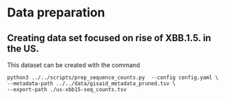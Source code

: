 # Data preparation

## Creating data set focused on rise of XBB.1.5. in the US.

This dataset can be created with the command

```shell
python3 ../../scripts/prep_sequence_counts.py  --config config.yaml \ 
--metadata-path ../../data/gisaid_metadata_pruned.tsv \
--export-path ./us-xbb15-seq_counts.tsv
```

